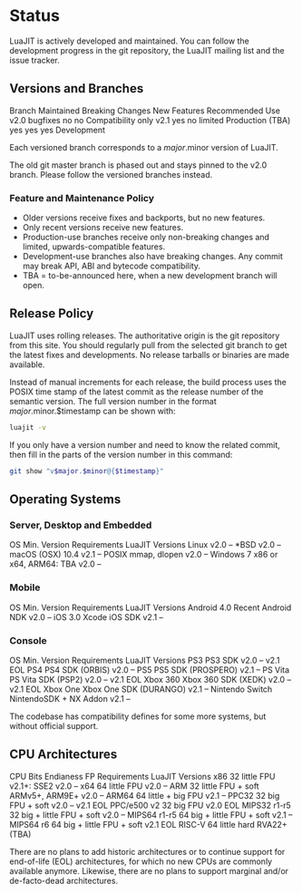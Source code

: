 # Status

LuaJIT is actively developed and maintained. You can follow the development progress in the git repository, the LuaJIT mailing list and the issue tracker.

## Versions and Branches

Branch	Maintained	Breaking Changes	New Features	Recommended Use
v2.0	bugfixes	no	no	Compatibility only
v2.1	yes	no	limited	Production
(TBA)	yes	yes	yes	Development

Each versioned branch corresponds to a $major.$minor version of LuaJIT.

The old git master branch is phased out and stays pinned to the v2.0 branch. Please follow the versioned branches instead.

### Feature and Maintenance Policy

- Older versions receive fixes and backports, but no new features.
- Only recent versions receive new features.
- Production-use branches receive only non-breaking changes and limited, upwards-compatible features.
- Development-use branches also have breaking changes. Any commit may break API, ABI and bytecode compatibility.
- TBA = to-be-announced here, when a new development branch will open.

## Release Policy

LuaJIT uses rolling releases. The authoritative origin is the git repository from this site. You should regularly pull from the selected git branch to get the latest fixes and developments. No release tarballs or binaries are made available.

Instead of manual increments for each release, the build process uses the POSIX time stamp of the latest commit as the release number of the semantic version. The full version number in the format $major.$minor.$timestamp can be shown with:

```sh
luajit -v
```

If you only have a version number and need to know the related commit, then fill in the parts of the version number in this command:

```sh
git show "v$major.$minor@{$timestamp}"
```

## Operating Systems

### Server, Desktop and Embedded

OS	Min. Version	Requirements	LuaJIT Versions
Linux	 	 	v2.0 –
*BSD	 	 	v2.0 –
macOS (OSX)	10.4	 	v2.1 –
POSIX	 	mmap, dlopen	v2.0 –
Windows	7	x86 or x64, ARM64: TBA	v2.0 –

### Mobile

OS	Min. Version	Requirements	LuaJIT Versions
Android	4.0	Recent Android NDK	v2.0 –
iOS	3.0	Xcode iOS SDK	v2.1 –

### Console

OS	Min. Version	Requirements	LuaJIT Versions
PS3	 	PS3 SDK	v2.0 – v2.1 EOL
PS4	 	PS4 SDK (ORBIS)	v2.0 –
PS5	 	PS5 SDK (PROSPERO)	v2.1 –
PS Vita	 	PS Vita SDK (PSP2)	v2.0 – v2.1 EOL
Xbox 360	 	Xbox 360 SDK (XEDK)	v2.0 – v2.1 EOL
Xbox One	 	Xbox One SDK (DURANGO)	v2.1 –
Nintendo Switch	 	NintendoSDK + NX Addon	v2.1 –

The codebase has compatibility defines for some more systems, but without official support.

## CPU Architectures

CPU	Bits	Endianess	FP	Requirements	LuaJIT Versions
x86	32	little	FPU	v2.1+: SSE2	v2.0 –
x64	64	little	FPU	 	v2.0 –
ARM	32	little	FPU + soft	ARMv5+, ARM9E+	v2.0 –
ARM64	64	little + big	FPU	 	v2.1 –
PPC32	32	big	FPU + soft	 	v2.0 – v2.1 EOL
PPC/e500 v2	32	big	FPU	 	v2.0 EOL
MIPS32 r1-r5	32	big + little	FPU + soft	 	v2.0 –
MIPS64 r1-r5	64	big + little	FPU + soft	 	v2.1 –
MIPS64 r6	64	big + little	FPU + soft	 	v2.1 EOL
RISC-V	64	little	hard	RVA22+	(TBA)

There are no plans to add historic architectures or to continue support for end-of-life (EOL) architectures, for which no new CPUs are commonly available anymore. Likewise, there are no plans to support marginal and/or de-facto-dead architectures.